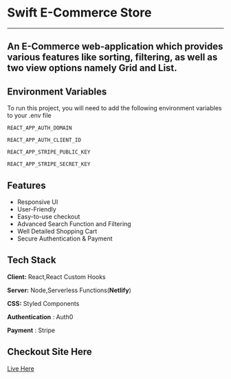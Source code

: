 # Swift E-Commerce Store

---

## An E-Commerce web-application which provides various features like sorting, filtering, as well as two view options namely Grid and List.

## Environment Variables

To run this project, you will need to add the following environment variables to your .env file

`REACT_APP_AUTH_DOMAIN`

`REACT_APP_AUTH_CLIENT_ID`

`REACT_APP_STRIPE_PUBLIC_KEY`

`REACT_APP_STRIPE_SECRET_KEY`

## Features

- Responsive UI
- User-Friendly
- Easy-to-use checkout
- Advanced Search Function and Filtering
- Well Detailed Shopping Cart
- Secure Authentication & Payment

## Tech Stack

**Client:** React,React Custom Hooks

**Server:** Node,Serverless Functions(**Netlify**)

**CSS:** Styled Components

**Authentication** : Auth0

**Payment** : Stripe

## Checkout Site Here

[Live Here](https://swift-ecommerce-store.netlify.app/)
